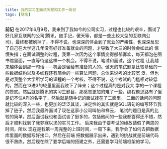 ```yaml
---
title: 我的实习生面试历程和工作一周记
tags: [随笔]
---
```


**前记**
    在2017年6月9号，我来到了我如今的公司实习，过程也比较的艰辛，面试了好几家互联网的公司(腾讯，随手记，傲天等，都是一些比较大型的互联网公
司)，最终都被刷掉了，不得不说，也深深的体会到了就业的严峻性，也深深反思了自己在大学这几年没有好好准备就业的问题，才导致了大三的时候会如此的
惊慌失措；在面试调整的过程，我第一次因为这个事情变得郁郁寡欢，每天都泡在图书馆里面，一直等待这这样一个机会。不得不说，笔试和面试，这个过程
让我越来越体会到那一句话——机会是留给有准备的人的。傲天的笔试题是比较基础的一些数据结构以及多线程还有简单的一些算法问题，总体来说考的比较宽
泛，但也是对我整个大学所学习的课程的一个考核，不得不说，这个考试的门槛相对较低的，然而在13进3的较量里面我败下了阵来；这个过程真的是对我大
学的一个课程的摸底。然后就是腾讯的实习生题目，那感觉更加的难了一些，编程题思路有了但是记不住API的名字了，然后就是随手记的面试挂在了二面里，
二面的话问的问题就比较的深入一些，也更加的泛泛其谈，决定性的其实就是SQL语句的编写环节我掉了链子，然后我最终面试了现在这家小公司叫怡和祥云，
笔试的题目是真的比较的简单，然后面试我也和面试谈了挺多的，包括他问的一些我都答得还不错，然后才顺利找到了我梦寐以求的实习工作。 
   后来我由于要考试的缘故请假了两周的时间，所以 现在是我第一周完整的上班时间，一周下来，我学会了如何去把数据库里面的数据写好接口，然后在前端
把数据展示出来，遇到的挑战就是前端代码很不熟练，然后现在除了要学后端的搭建之外，还需要学习前端框架的学习。